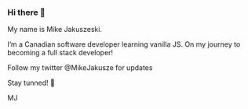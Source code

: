 ### Hi there 👋

My name is Mike Jakuszeski.

I’m a Canadian software developer learning vanilla JS. On my journey to becoming a full stack developer!

Follow my twitter @MikeJakusze for updates

Stay tunned! 🤙

MJ

<!--
**MikeJakuszewski/MikeJakuszewski** is a ✨ _special_ ✨ repository because its `README.md` (this file) appears on your GitHub profile.

Here are some ideas to get you started:

- 🔭 I’m currently working on ...
- 🌱 I’m currently learning ...
- 👯 I’m looking to collaborate on ...
- 🤔 I’m looking for help with ...
- 💬 Ask me about ...
- 📫 How to reach me: ...
- 😄 Pronouns: ...
- ⚡ Fun fact: ...
-->
